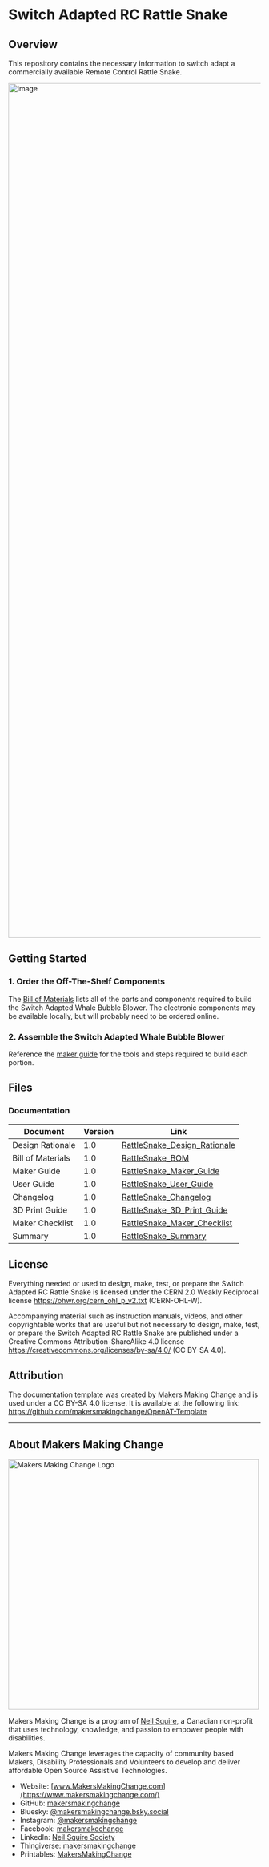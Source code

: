 # Switch Adapted RC Rattle Snake

## Overview
This repository contains the necessary information to switch adapt a commercially available Remote Control Rattle Snake. 

<!--- PHOTO --->
<img width="2560" height="1707" alt="image" src="https://github.com/user-attachments/assets/94fcbabc-5f5d-4904-b632-6f0b8108d6fd" />

## Getting Started
<!--- Include an overall idea of what major steps are required to build the device. --->

### 1. Order the Off-The-Shelf Components
The [Bill of Materials](https://github.com/makersmakingchange/Adapted-Toys/blob/61eccf1686d0bf9c07d14af7184d1c0cee148b85/Toy_Instructions/Available/RC_Toys/Estink%20-%20Rattle%20Snake%20Toy/SlitheringSnake_BOM_V1.0.xlsx) lists all of the parts and components required to build the Switch Adapted Whale Bubble Blower. The electronic components may be available locally, but will probably need to be ordered online. 

### 2. Assemble the Switch Adapted Whale Bubble Blower
Reference the [maker guide](https://github.com/makersmakingchange/Adapted-Toys/blob/3ffab351692519d6581d821faf11a66c978a04d9/Toy_Instructions/Available/RC_Toys/Estink%20-%20Rattle%20Snake%20Toy/SlitheringSnake_Assembly_Guide.pdf) for the tools and steps required to build each portion.

## Files
<!---FILES  This section includes all the information and files required to build and modify the device, including documentation, design files, and build files. --->

### Documentation
<!--- DOCUMENTATION --->
| Document | Version | Link |
|----------|---------|------|
| Design Rationale     | 1.0 | [RattleSnake_Design_Rationale](https://github.com/makersmakingchange/Adapted-Toys/blob/5016a3d5ef5db248452a0a430a34345196785bc4/Toy_Instructions/Available/RC_Toys/Estink%20-%20Rattle%20Snake%20Toy/SlitheringSnake_Design_Rationale.pdf) |
| Bill of Materials    | 1.0 | [RattleSnake_BOM](https://github.com/makersmakingchange/Adapted-Toys/blob/61eccf1686d0bf9c07d14af7184d1c0cee148b85/Toy_Instructions/Available/RC_Toys/Estink%20-%20Rattle%20Snake%20Toy/SlitheringSnake_BOM_V1.0.xlsx) |
| Maker Guide       | 1.0 | [RattleSnake_Maker_Guide](https://github.com/makersmakingchange/Adapted-Toys/blob/3ffab351692519d6581d821faf11a66c978a04d9/Toy_Instructions/Available/RC_Toys/Estink%20-%20Rattle%20Snake%20Toy/SlitheringSnake_Assembly_Guide.pdf) |
| User Guide          | 1.0 | [RattleSnake_User_Guide](https://github.com/makersmakingchange/Adapted-Toys/blob/9df766a7123e797589fd489a29e9c6532143bde8/Toy_Instructions/Available/RC_Toys/Estink%20-%20Rattle%20Snake%20Toy/SlitheringSnake_User_Guide.pdf)           |
| Changelog            | 1.0 | [RattleSnake_Changelog](https://github.com/makersmakingchange/Adapted-Toys/blob/5f80e6b7cd08b7e437c9ad23f1a9116060648fcb/Toy_Instructions/Available/RC_Toys/Estink%20-%20Rattle%20Snake%20Toy/SlitheringSnake_ChangeLog.pdf)               |
| 3D Print Guide | 1.0 | [RattleSnake_3D_Print_Guide](https://github.com/makersmakingchange/Adapted-Toys/blob/7300ee1ef6fd14b7e20a9e13d5cae95a1281cb47/Toy_Instructions/Available/RC_Toys/Estink%20-%20Rattle%20Snake%20Toy/SlitheringSnake_3D_Print_Guide.pdf) |
| Maker Checklist | 1.0 | [RattleSnake_Maker_Checklist](https://github.com/makersmakingchange/Adapted-Toys/blob/badd7656d86b0af4fb720fd05f420fd92d215619/Toy_Instructions/Available/RC_Toys/Estink%20-%20Rattle%20Snake%20Toy/SlitheringSnake_Maker_Checklist.pdf) |
| Summary | 1.0 | [RattleSnake_Summary](https://github.com/makersmakingchange/Adapted-Toys/blob/f76a05206dba21f5de912e67a63604873f40087e/Toy_Instructions/Available/RC_Toys/Estink%20-%20Rattle%20Snake%20Toy/SlitheringSnake_Summary.pdf) |
## License
<!--- LICENSE Choose an appropriate license. We recommend an open-source hardware compatible license. --->
Everything needed or used to design, make, test, or prepare the Switch Adapted RC Rattle Snake is licensed under the CERN 2.0 Weakly Reciprocal license <https://ohwr.org/cern_ohl_p_v2.txt> (CERN-OHL-W).

Accompanying material such as instruction manuals, videos, and other copyrightable works that are useful but not necessary to design, make, test, or prepare the Switch Adapted RC Rattle Snake are published under a Creative Commons Attribution-ShareAlike 4.0 license <https://creativecommons.org/licenses/by-sa/4.0/> (CC BY-SA 4.0).

## Attribution
<!--- ATTRIBUTION Include any information related to the development of the design. This may include who identified the initial challenge, who contributed to the design --->

The documentation template was created by Makers Making Change and is used under a CC BY-SA 4.0 license. It is available at the following link: https://github.com/makersmakingchange/OpenAT-Template

----
<!-- ABOUT MMC START -->
## About Makers Making Change
[<img src="https://raw.githubusercontent.com/makersmakingchange/makersmakingchange/main/img/mmc_logo.svg" width="500" alt="Makers Making Change Logo">](https://www.makersmakingchange.com/)

Makers Making Change is a program of [Neil Squire](https://www.neilsquire.ca/), a Canadian non-profit that uses technology, knowledge, and passion to empower people with disabilities.

Makers Making Change leverages the capacity of community based Makers, Disability Professionals and Volunteers to develop and deliver affordable Open Source Assistive Technologies.

 - Website: [www.MakersMakingChange.com](https://www.makersmakingchange.com/)
 - GitHub: [makersmakingchange](https://github.com/makersmakingchange)
 - Bluesky: [@makersmakingchange.bsky.social](https://bsky.app/profile/makersmakingchange.bsky.social)
 - Instagram: [@makersmakingchange](https://www.instagram.com/makersmakingchange)
 - Facebook: [makersmakechange](https://www.facebook.com/makersmakechange)
 - LinkedIn: [Neil Squire Society](https://www.linkedin.com/company/neil-squire-society/)
 - Thingiverse: [makersmakingchange](https://www.thingiverse.com/makersmakingchange/about)
 - Printables: [MakersMakingChange](https://www.printables.com/@MakersMakingChange)
